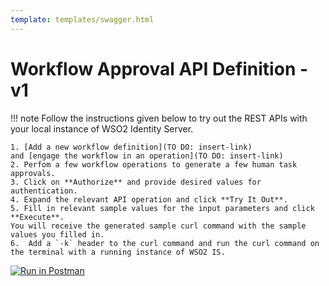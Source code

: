 ```yaml
---
template: templates/swagger.html
---
```


# Workflow Approval API Definition - v1 

!!! note 
    Follow the instructions given below to try out the REST APIs with your local instance of WSO2 Identity Server. 
      
    1. [Add a new workflow definition](TO DO: insert-link) 
    and [engage the workflow in an operation](TO DO: insert-link)
    2. Perfom a few workflow operations to generate a few human task approvals.
    3. Click on **Authorize** and provide desired values for authentication.
    4. Expand the relevant API operation and click **Try It Out**.  
    5. Fill in relevant sample values for the input parameters and click **Execute**. 
    You will receive the generated sample curl command with the sample values you filled in. 
    6.  Add a `-k` header to the curl command and run the curl command on the terminal with a running instance of WSO2 IS. 

<div id="swagger-ui"></div>
<script>
window.onload = function() {
  // Begin Swagger UI call region
  const ui = SwaggerUIBundle({
    url: "https://raw.githubusercontent.com/wso2/identity-api-user/master/components/org.wso2.carbon.identity.api.user.approval/org.wso2.carbon.identity.rest.api.user.approval.v1/src/main/resources/approval.yaml",
    name: "Download the yaml",
    dom_id: '#swagger-ui',
    deepLinking: true,
    validatorUrl: null,
    presets: [
      SwaggerUIBundle.presets.apis,
      SwaggerUIStandalonePreset
    ],
    plugins: [
      SwaggerUIBundle.plugins.DownloadUrl
    ],
    layout: "StandaloneLayout"
  })
  // End Swagger UI call region

  window.ui = ui
}
</script>

[![Run in Postman](https://run.pstmn.io/button.svg)](https://app.getpostman.com/run-collection/5756659f9134b101dd64)
